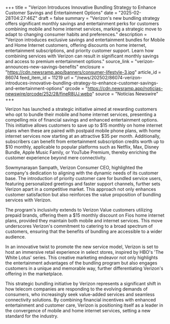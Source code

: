 +++
title = "Verizon Introduces Innovative Bundling Strategy to Enhance Customer Savings and Entertainment Options"
date = "2025-02-28T04:27:46Z"
draft = false
summary = "Verizon's new bundling strategy offers significant monthly savings and entertainment perks for customers combining mobile and home internet services, marking a strategic move to adapt to changing consumer habits and preferences."
description = "Verizon introduces exclusive savings and entertainment bundles for Mobile and Home Internet customers, offering discounts on home internet, entertainment subscriptions, and priority customer support. Learn how combining services with Verizon can result in significant monthly savings and access to premium entertainment options."
source_link = "verizon-announces-new-savings-benefits"
enclosure = "https://cdn.newsramp.app/banners/consumer-lifestyle-3.jpg"
article_id = 86074
feed_item_id = 11219
url = "/news/202502/86074-verizon-introduces-innovative-bundling-strategy-to-enhance-customer-savings-and-entertainment-options"
qrcode = "https://cdn.newsramp.app/noticias-newswire/qrcode/252/28/fineR8UJ.webp"
source = "Noticias Newswire"
+++

<p>Verizon has launched a strategic initiative aimed at rewarding customers who opt to bundle their mobile and home internet services, presenting a compelling mix of financial savings and enhanced entertainment options. This initiative allows customers to save up to $15 monthly on home internet plans when these are paired with postpaid mobile phone plans, with home internet services now starting at an attractive $35 per month. Additionally, subscribers can benefit from entertainment subscription credits worth up to $10 monthly, applicable to popular platforms such as Netflix, Max, Disney Bundle, Apple Music Family, or YouTube Premium, thereby enriching the customer experience beyond mere connectivity.</p><p>Sowmynarayan Sampath, Verizon Consumer CEO, highlighted the company's dedication to aligning with the dynamic needs of its customer base. The introduction of priority customer care for bundled service users, featuring personalized greetings and faster support channels, further sets Verizon apart in a competitive market. This approach not only enhances customer satisfaction but also reinforces the value proposition of bundling services with Verizon.</p><p>The program's inclusivity extends to Verizon Value customers utilizing prepaid brands, offering them a $15 monthly discount on Fios home internet plans, provided they maintain both mobile and internet services. This move underscores Verizon's commitment to catering to a broad spectrum of customers, ensuring that the benefits of bundling are accessible to a wider audience.</p><p>In an innovative twist to promote the new service model, Verizon is set to host an immersive retail experience in select stores, inspired by HBO's 'The White Lotus' series. This creative marketing endeavor not only highlights the entertainment advantages of the bundling program but also engages customers in a unique and memorable way, further differentiating Verizon's offering in the marketplace.</p><p>This strategic bundling initiative by Verizon represents a significant shift in how telecom companies are responding to the evolving demands of consumers, who increasingly seek value-added services and seamless connectivity solutions. By combining financial incentives with enhanced entertainment and customer care, Verizon is positioning itself as a leader in the convergence of mobile and home internet services, setting a new standard for the industry.</p>